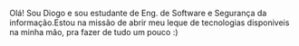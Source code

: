 Olá! Sou Diogo e sou estudante de Eng. de Software e Segurança da informação.Estou na missão de abrir meu leque de tecnologias disponiveis na minha mão, pra fazer de tudo um pouco :)
